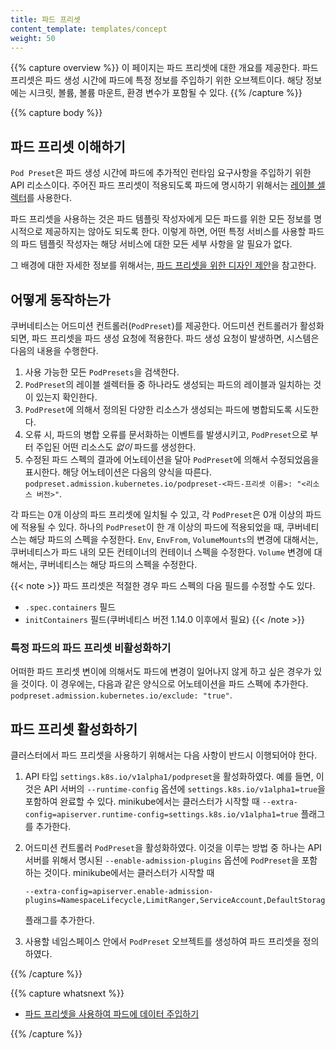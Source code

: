 ```yaml
---
title: 파드 프리셋
content_template: templates/concept
weight: 50
---
```


{{% capture overview %}}
이 페이지는 파드 프리셋에 대한 개요를 제공한다. 파드 프리셋은 파드 생성 시간에 파드에
특정 정보를 주입하기 위한 오브젝트이다. 해당 정보에는
시크릿, 볼륨, 볼륨 마운트, 환경 변수가 포함될 수 있다.
{{% /capture %}}


{{% capture body %}}
## 파드 프리셋 이해하기

`Pod Preset`은 파드 생성 시간에 파드에 추가적인 런타임 요구사항을
주입하기 위한 API 리소스이다.
주어진 파드 프리셋이 적용되도록 파드에 명시하기 위해서는
[레이블 셀렉터](/docs/concepts/overview/working-with-objects/labels/#label-selectors)를 사용한다.

파드 프리셋을 사용하는 것은 파드 템플릿 작성자에게 모든 파드를 위한 모든 정보를 명시적으로
제공하지는 않아도 되도록 한다. 이렇게 하면, 어떤 특정 서비스를 사용할 파드의 파드
템플릿 작성자는 해당 서비스에 대한 모든 세부 사항을 알 필요가 없다.

그 배경에 대한 자세한 정보를 위해서는, [파드 프리셋을 위한 디자인 제안](https://git.k8s.io/community/contributors/design-proposals/service-catalog/pod-preset.md)을 참고한다.

## 어떻게 동작하는가

쿠버네티스는 어드미션 컨트롤러(`PodPreset`)를 제공한다. 어드미션 컨트롤러가 활성화되면,
파드 프리셋을 파드 생성 요청에 적용한다.
파드 생성 요청이 발생하면, 시스템은 다음의 내용을 수행한다.

1. 사용 가능한 모든 `PodPresets`을 검색한다.
1. `PodPreset`의 레이블 셀렉터들 중 하나라도 생성되는 파드의 레이블과 일치하는
   것이 있는지 확인한다.
1. `PodPreset`에 의해서 정의된 다양한 리소스가 생성되는 파드에
   병합되도록 시도한다.
1. 오류 시, 파드의 병합 오류를 문서화하는 이벤트를 발생시키고, `PodPreset`으로
   부터 주입된 어떤 리소스도 _없이_ 파드를 생성한다.
1. 수정된 파드 스펙의 결과에 어노테이션을 달아 `PodPreset`에 의해서
   수정되었음을 표시한다. 해당 어노테이션은 다음의 양식을 따른다.
    `podpreset.admission.kubernetes.io/podpreset-<파드-프리셋 이름>: "<리소스 버전>"`.

각 파드는 0개 이상의 파드 프리셋에 일치될 수 있고, 각 `PodPreset`은 0개 이상의
파드에 적용될 수 있다. 하나의 `PodPreset`이 한 개 이상의 파드에 적용되었을
때, 쿠버네티스는 해당 파드의 스펙을 수정한다. `Env`, `EnvFrom`, `VolumeMounts`의
변경에 대해서는, 쿠버네티스가 파드 내의 모든 컨테이너의 컨테이너 스펙을
수정한다. `Volume` 변경에 대해서는, 쿠버네티스는 해당 파드의 스펙을 수정한다.

{{< note >}}
파드 프리셋은 적절한 경우 파드 스펙의 다음 필드를 수정할 수도 있다.
- `.spec.containers` 필드
- `initContainers` 필드(쿠버네티스 버전 1.14.0 이후에서 필요)
{{< /note >}}

### 특정 파드의 파드 프리셋 비활성화하기

어떠한 파드 프리셋 변이에 의해서도 파드에 변경이 일어나지 않게 하고 싶은 경우가
있을 것이다. 이 경우에는, 다음과 같은 양식으로 어노테이션을 파드 스펙에
추가한다. `podpreset.admission.kubernetes.io/exclude: "true"`.

## 파드 프리셋 활성화하기

클러스터에서 파드 프리셋을 사용하기 위해서는 다음 사항이 반드시 이행되어야 한다.

1.  API 타입 `settings.k8s.io/v1alpha1/podpreset`을 활성화하였다.
    예를 들면, 이것은 API 서버의 `--runtime-config` 옵션에 `settings.k8s.io/v1alpha1=true`을 포함하여 완료할 수 있다.
    minikube에서는 클러스터가 시작할 때
    `--extra-config=apiserver.runtime-config=settings.k8s.io/v1alpha1=true`
    플래그를 추가한다.
1.  어드미션 컨트롤러 `PodPreset`을 활성화하였다. 이것을 이루는 방법 중 하나는
    API 서버를 위해서 명시된 `--enable-admission-plugins` 옵션에 `PodPreset`을 포함하는 것이다.
    minikube에서는 클러스터가 시작할 때

    ```shell
    --extra-config=apiserver.enable-admission-plugins=NamespaceLifecycle,LimitRanger,ServiceAccount,DefaultStorageClass,DefaultTolerationSeconds,NodeRestriction,MutatingAdmissionWebhook,ValidatingAdmissionWebhook,ResourceQuota,PodPreset
    ```

    플래그를 추가한다.
1.  사용할 네임스페이스 안에서 `PodPreset` 오브젝트를 생성하여
    파드 프리셋을 정의하였다.

{{% /capture %}}

{{% capture whatsnext %}}

* [파드 프리셋을 사용하여 파드에 데이터 주입하기](/docs/tasks/inject-data-application/podpreset/)

{{% /capture %}}
